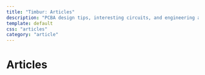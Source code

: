 ```yaml
---
title: "Timbur: Articles"
description: "PCBA design tips, interesting circuits, and engineering antics."
template: default
css: "articles"
category: "article"
---
```


# Articles